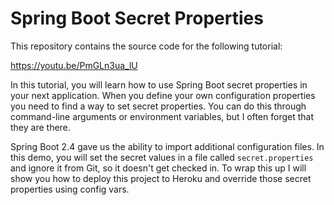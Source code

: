 # Spring Boot Secret Properties

This repository contains the source code for the following tutorial: 

https://youtu.be/PmGLn3ua_lU

In this tutorial, you will learn how to use Spring Boot secret properties in your next application. When you define your own configuration properties you need to find a way to set secret properties. You can do this through command-line arguments or environment variables, but I often forget that they are there.

Spring Boot 2.4 gave us the ability to import additional configuration files. In this demo, you will set the secret values in a file called `secret.properties` and ignore it from Git, so it doesn't get checked in. To wrap this up I will show you how to deploy this project to Heroku and override those secret properties using config vars.


